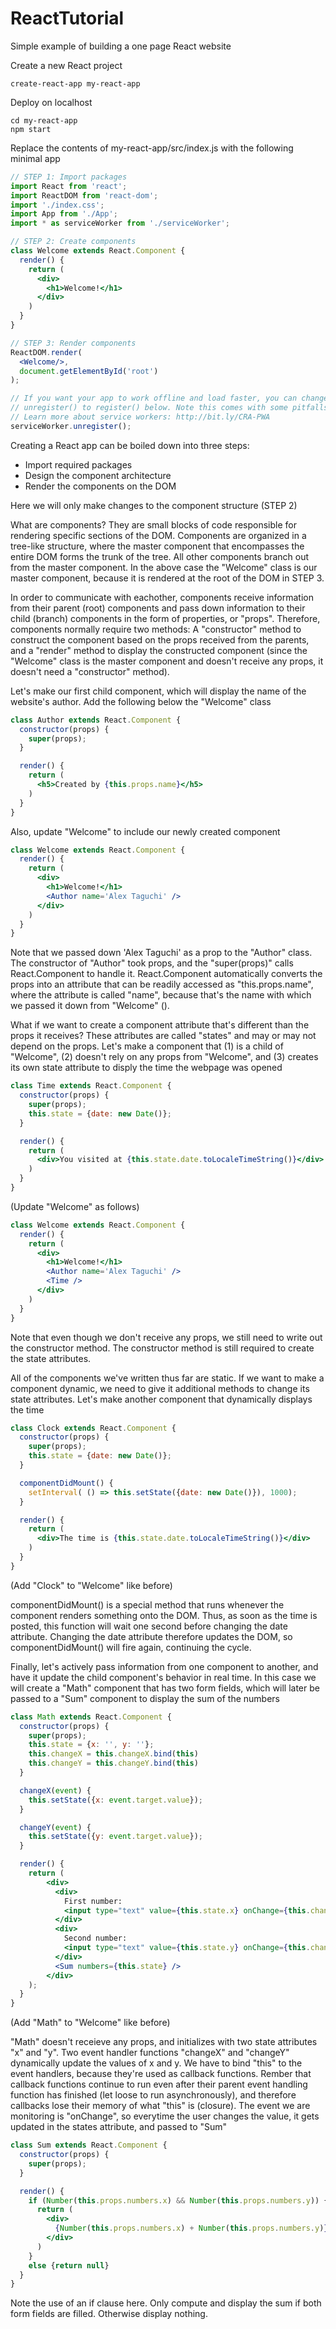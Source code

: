 # ReactTutorial
Simple example of building a one page React website

Create a new React project
```
create-react-app my-react-app
```

Deploy on localhost
```
cd my-react-app
npm start
```

Replace the contents of my-react-app/src/index.js with the following minimal app
```jsx
// STEP 1: Import packages
import React from 'react';
import ReactDOM from 'react-dom';
import './index.css';
import App from './App';
import * as serviceWorker from './serviceWorker';

// STEP 2: Create components
class Welcome extends React.Component {
  render() {
    return (
      <div>
        <h1>Welcome!</h1>
      </div>
    )
  }
}

// STEP 3: Render components
ReactDOM.render(
  <Welcome/>,
  document.getElementById('root')
);

// If you want your app to work offline and load faster, you can change
// unregister() to register() below. Note this comes with some pitfalls.
// Learn more about service workers: http://bit.ly/CRA-PWA
serviceWorker.unregister();

```
Creating a React app can be boiled down into three steps:
- Import required packages
- Design the component architecture
- Render the components on the DOM

Here we will only make changes to the component structure (STEP 2)

What are components? They are small blocks of code responsible for rendering specific sections of the DOM. Components are organized in a tree-like structure, where the master component that encompasses the entire DOM forms the trunk of the tree. All other components branch out from the master component. In the above case the "Welcome" class is our master component, because it is rendered at the root of the DOM in STEP 3.

In order to communicate with eachother, components receive information from their parent (root) components and pass down information to their child (branch) components in the form of properties, or "props". Therefore, components normally require two methods: A "constructor" method to construct the component based on the props received from the parents, and a "render" method to display the constructed component (since the "Welcome" class is the master component and doesn't receive any props, it doesn't need a "constructor" method).

Let's make our first child component, which will display the name of the website's author. Add the following below the "Welcome" class
```jsx
class Author extends React.Component {
  constructor(props) {
    super(props);
  }

  render() {
    return (
      <h5>Created by {this.props.name}</h5>
    )
  }
}
```
Also, update "Welcome" to include our newly created component
```jsx
class Welcome extends React.Component {
  render() {
    return (
      <div>
        <h1>Welcome!</h1>
        <Author name='Alex Taguchi' />
      </div>
    )
  }
}
```
Note that we passed down 'Alex Taguchi' as a prop to the "Author" class. The constructor of "Author" took props, and the "super(props)" calls React.Component to handle it. React.Component automatically converts the props into an attribute that can be readily accessed as "this.props.name", where the attribute is called "name", because that's the name with which we passed it down from "Welcome" (<Author name='Alex Taguchi' />).

What if we want to create a component attribute that's different than the props it receives? These attributes are called "states" and may or may not depend on the props. Let's make a component that (1) is a child of "Welcome", (2) doesn't rely on any props from "Welcome", and (3) creates its own state attribute to disply the time the webpage was opened
```jsx
class Time extends React.Component {
  constructor(props) {
    super(props);
    this.state = {date: new Date()};
  }

  render() {
    return (
      <div>You visited at {this.state.date.toLocaleTimeString()}</div>
    )
  }
}
```
(Update "Welcome" as follows)
```jsx
class Welcome extends React.Component {
  render() {
    return (
      <div>
        <h1>Welcome!</h1>
        <Author name='Alex Taguchi' />
        <Time />
      </div>
    )
  }
}
```
Note that even though we don't receive any props, we still need to write out the constructor method. The constructor method is still required to create the state attributes.

All of the components we've written thus far are static. If we want to make a component dynamic, we need to give it additional methods to change its state attributes. Let's make another component that dynamically displays the time
```jsx
class Clock extends React.Component {
  constructor(props) {
    super(props);
    this.state = {date: new Date()};
  }

  componentDidMount() {
    setInterval( () => this.setState({date: new Date()}), 1000);
  }

  render() {
    return (
      <div>The time is {this.state.date.toLocaleTimeString()}</div>
    )
  }
}
```
(Add "Clock" to "Welcome" like before)

componentDidMount() is a special method that runs whenever the component renders something onto the DOM. Thus, as soon as the time is posted, this function will wait one second before changing the date attribute. Changing the date attribute therefore updates the DOM, so componentDidMount() will fire again, continuing the cycle.

Finally, let's actively pass information from one component to another, and have it update the child component's behavior in real time. In this case we will create a "Math" component that has two form fields, which will later be passed to a "Sum" component to display the sum of the numbers
```jsx
class Math extends React.Component {
  constructor(props) {
    super(props);
    this.state = {x: '', y: ''};
    this.changeX = this.changeX.bind(this)
    this.changeY = this.changeY.bind(this)
  }

  changeX(event) {
    this.setState({x: event.target.value});
  }

  changeY(event) {
    this.setState({y: event.target.value});
  }

  render() {
    return (
        <div>
          <div>
            First number:
            <input type="text" value={this.state.x} onChange={this.changeX} />
          </div>
          <div>
            Second number:
            <input type="text" value={this.state.y} onChange={this.changeY} />
          </div>
          <Sum numbers={this.state} />
        </div>
    );
  }
}
```
(Add "Math" to "Welcome" like before)

"Math" doesn't receieve any props, and initializes with two state attributes "x" and "y". Two event handler functions "changeX" and "changeY" dynamically update the values of x and y. We have to bind "this" to the event handlers, because they're used as callback functions. Rember that callback functions continue to run even after their parent event handling function has finished (let loose to run asynchronously), and therefore callbacks lose their memory of what "this" is (closure). The event we are monitoring is "onChange", so everytime the user changes the value, it gets updated in the states attribute, and passed to "Sum"
```jsx
class Sum extends React.Component {
  constructor(props) {
    super(props);
  }

  render() {
    if (Number(this.props.numbers.x) && Number(this.props.numbers.y)) {
      return (
        <div>
          {Number(this.props.numbers.x) + Number(this.props.numbers.y)}
        </div>
      )
    }
    else {return null}
  }
}
```
Note the use of an if clause here. Only compute and display the sum if both form fields are filled. Otherwise display nothing.
